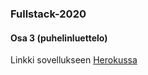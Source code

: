 ### Fullstack-2020
#### Osa 3 (puhelinluettelo)
Linkki sovellukseen [Herokussa](https://nameless-castle-39701.herokuapp.com)
